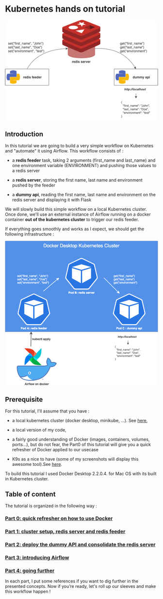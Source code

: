 # Kubernetes hands on tutorial

<div align="center">
<img src="images/intro/use-case.png" >
</div>

## Introduction

In this tutorial we are going to build a very simple workflow on Kubernetes and "automate" it using Airflow. This workflow consists of :

- a **redis feeder** task, taking 2 arguments (first_name and last_name) and one environment variable (ENVIRONMENT) and pushing those values to a redis server

- a **redis server**, storing the first name, last name and environment pushed by the feeder

- a **dummy api**, reading the first name, last name and environment on the redis server and displaying it with Flask

We will slowly build this simple workflow on a local Kubernetes cluster. Once done, we'll use an external instance of Airflow running on a docker container **out of the kubernetes cluster** to trigger our redis feeder.

If everything goes smoothly and works as I expect, we should get the following infrastructure :

![Expected Result](images/intro/expected-result.png)

## Prerequisite

For this tutorial, I'll assume that you have :

- a local kubernetes cluster (docker desktop, minikube, ...). See [here](https://medium.com/containers-101/local-kubernetes-for-mac-minikube-vs-docker-desktop-f2789b3cad3a),

- a local version of my code,

- a fairly good understanding of Docker (images, containers, volumes, ports...), but do not fear, the Part0 of this tutorial will give you a quick refresher of Docker applied to our usecase

- K9s as a nice to have (some of my screenshots will display this awesome tool).See [here](https://github.com/derailed/k9s).

To build this tutorial I used Docker Desktop 2.2.0.4. for Mac OS with its built in Kubernetes cluster.

## Table of content

The tutorial is organized in the following way :

### [Part 0: quick refresher on how to use Docker](Part0.md)

### [Part 1: cluster setup, redis server and redis feeder](Part1.md)

### [Part 2: deploy the dummy API and consolidate the redis server](Part2.md)

### [Part 3: introducing Airflow](Part3.md)

### [Part 4: going further](Part4.md)

In each part, I put some references if you want to dig further in the presented concepts. Now if you’re ready, let's roll up our sleeves and make this workflow happen !
